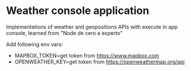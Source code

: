 # Weather console application

Implementations of weather and geopositions APIs with execute in app console, learned from "Node de cero a experto"

Add following env vars:

- MAPBOX_TOKEN=get token from https://www.mapbox.com
- OPENWEATHER_KEY=get token from https://openweathermap.org/api
